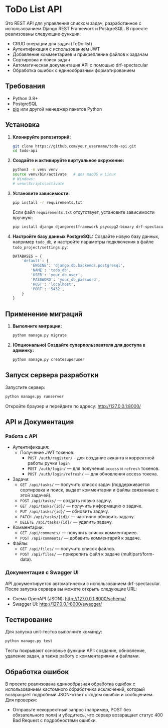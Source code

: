 # ToDo List API

Это REST API для управления списком задач, разработанное с использованием Django REST Framework и PostgreSQL. В проекте реализованы следующие функции:

- CRUD операции для задач (ToDo list)
- Аутентификация с использованием JWT
- Добавление комментариев и прикрепление файлов к задачам
- Сортировка и поиск задач
- Автоматическая документация API с помощью drf-spectacular
- Обработка ошибок с единообразным форматированием

## Требования

- Python 3.8+
- PostgreSQL
- [pip](https://pip.pypa.io/en/stable/) или другой менеджер пакетов Python

## Установка

1. **Клонируйте репозиторий:**

    ```bash
    git clone https://github.com/your_username/todo-api.git
    cd todo-api
    ```
2. **Создайте и активируйте виртуальное окружение:**
    ```bash
    python3 -m venv venv
    source venv/bin/activate   # для macOS и Linux
    # Windows:
    # venv\Scripts\activate
    ```
3. **Установите зависимости:**
    ```bash
    pip install -r requirements.txt
    ```
    Если файл `requirements.txt` отсутствует, установите зависимости вручную:
    ```bash
    pip install django djangorestframework psycopg2-binary drf-spectacular djangorestframework-simplejwt
    ```
4. **Настройте базу данных PostgreSQL:**
    Создайте новую базу данных, например `todo_db`, и настройте параметры подключения в файле `todo_project/settings.py`:
    ```python
    DATABASES = {
        'default': {
            'ENGINE': 'django.db.backends.postgresql',
            'NAME': 'todo_db',
            'USER': 'your_db_user',
            'PASSWORD': 'your_db_password',
            'HOST': 'localhost',
            'PORT': '5432',
        }
    }
    ```
## Применение миграций
1. **Выполните миграции:**
    ```bash
    python manage.py migrate
    ```
2. **(Опционально) Создайте суперпользователя для доступа в админку:**
    ```bash
    python manage.py createsuperuser
    ```
## Запуск сервера разработки
Запустите сервер:
```bash
python manage.py runserver
```
Откройте браузер и перейдите по адресу: http://127.0.0.1:8000/

## API и Документация
### Работа с API
- Аутентификация:
    - Получение JWT токенов:
        - `POST /auth/register/` - для создание акканта и корректной работы ручки `login`
        - `POST /auth/login/` — для получения `access` и `refresh` токенов.
        - `POST /auth/login/refresh/` — для обновления access токена.
- Задачи:
    - `GET /api/tasks/` — получить список задач (поддерживается сортировка и поиск, выдает комментарии и файлы связанные с этой задачей).
    - `POST /api/tasks/` — создать новую задачу.
    - `GET /api/tasks/{id}/` — получить информацию о задаче.
    - `PUT /api/tasks/{id}/` — обновить задачу.
    - `PATCH /api/tasks/{id}/` — частично обновить задачу.
    - `DELETE /api/tasks/{id}/` — удалить задачу.
- Комментарии:
    - `GET /api/comments/` — получить список комментариев.
    - `POST /api/comments/` — добавить комментарий к задаче.
- Файлы:
    - `GET /api/files/` — получить список файлов.
    - `POST /api/files/` — прикрепить файл к задаче (multipart/form-data).
### Документация с Swagger UI
API документируется автоматически с использованием drf-spectacular. После запуска сервера вы можете открыть следующие URL:

- Схема OpenAPI (JSON): http://127.0.0.1:8000/schema/
- Swagger UI: http://127.0.0.1:8000/swagger/

## Тестирование
Для запуска unit-тестов выполните команду:

```bash
python manage.py test
```
Тесты покрывают основные функции API: создание, обновление, удаление задач, а также работу с комментариями и файлами.

## Обработка ошибок
В проекте реализована единообразная обработка ошибок с использованием кастомного обработчика исключений, который возвращает подробный JSON-ответ с кодом ошибки и сообщением. Для проверки:

- Отправьте некорректный запрос (например, POST без обязательного поля) и убедитесь, что сервер возвращает статус 400 Bad Request с подробностями ошибки.
